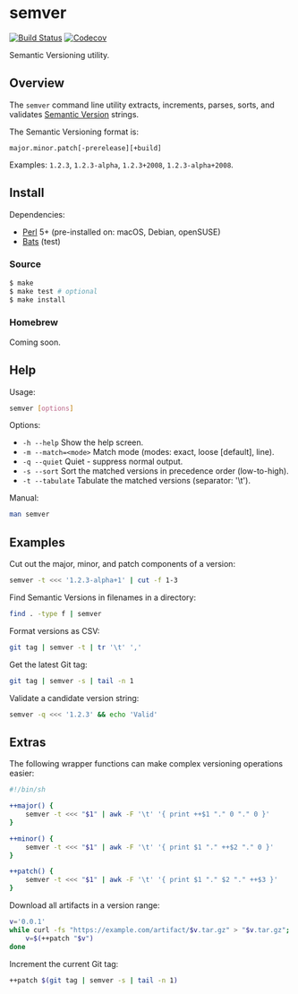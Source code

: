 # semver

[![Build Status](https://travis-ci.com/chriskilding/semver.svg?branch=master)](https://travis-ci.com/chriskilding/semver)
[![Codecov](https://codecov.io/gh/chriskilding/semver/branch/master/graph/badge.svg)](https://codecov.io/gh/chriskilding/semver)

Semantic Versioning utility.

## Overview

The `semver` command line utility extracts, increments, parses, sorts, and validates [Semantic Version](https://semver.org/) strings.

The Semantic Versioning format is:

    major.minor.patch[-prerelease][+build]

Examples: `1.2.3`, `1.2.3-alpha`, `1.2.3+2008`, `1.2.3-alpha+2008`.

## Install

Dependencies:

- [Perl](http://www.perl.org) 5+ (pre-installed on: macOS, Debian, openSUSE)
- [Bats](https://github.com/bats-core/bats-core) (test)

### Source

```bash
$ make
$ make test # optional
$ make install
```

### Homebrew

Coming soon.

## Help

Usage:

```bash
semver [options]
```

Options:

- `-h --help`
  Show the help screen.
- `-m --match=<mode>`
  Match mode (modes: exact, loose [default], line).
- `-q --quiet`
  Quiet - suppress normal output.
- `-s --sort`
  Sort the matched versions in precedence order (low-to-high).
- `-t --tabulate`
  Tabulate the matched versions (separator: '\t').

Manual:

```bash
man semver
```

## Examples

Cut out the major, minor, and patch components of a version:

```bash
semver -t <<< '1.2.3-alpha+1' | cut -f 1-3
```

Find Semantic Versions in filenames in a directory:

```bash
find . -type f | semver
```

Format versions as CSV:

```bash
git tag | semver -t | tr '\t' ','
```

Get the latest Git tag:

```bash
git tag | semver -s | tail -n 1
```

Validate a candidate version string:

```bash
semver -q <<< '1.2.3' && echo 'Valid'
```

## Extras

The following wrapper functions can make complex versioning operations easier:

```bash
#!/bin/sh

++major() {
    semver -t <<< "$1" | awk -F '\t' '{ print ++$1 "." 0 "." 0 }'
}

++minor() {
    semver -t <<< "$1" | awk -F '\t' '{ print $1 "." ++$2 "." 0 }'
}

++patch() {
    semver -t <<< "$1" | awk -F '\t' '{ print $1 "." $2 "." ++$3 }'
}
```

Download all artifacts in a version range:

```bash
v='0.0.1'
while curl -fs "https://example.com/artifact/$v.tar.gz" > "$v.tar.gz"; do
    v=$(++patch "$v")
done
```

Increment the current Git tag:

```bash
++patch $(git tag | semver -s | tail -n 1)
```